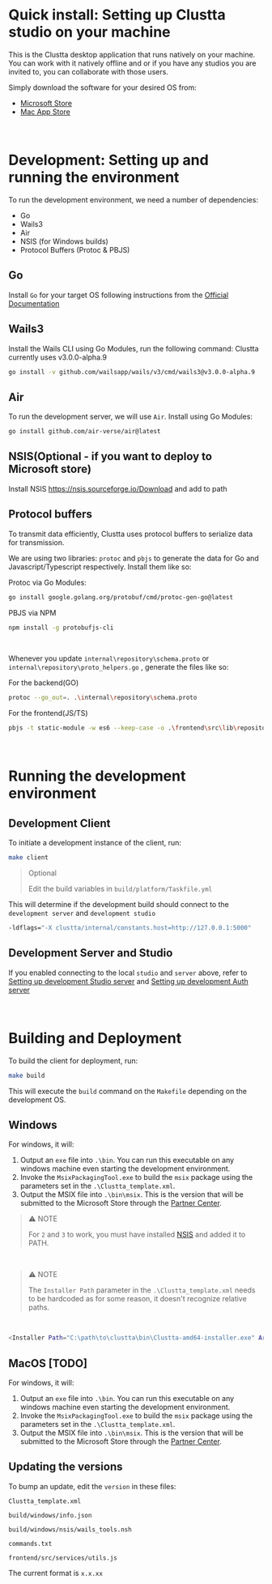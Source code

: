 
# Quick install: Setting up Clustta studio on your machine

This is the Clustta desktop application that runs natively on your machine. You can work with it natively offline and or if you have any studios you are invited to, you can collaborate with those users.

Simply download the software for your desired OS from:
  - [Microsoft Store](https://apps.microsoft.com/detail/9pnrghgp3lgx?hl=en-us&gl=NG&ocid=pdpshare)
  - [Mac App Store](https://apps.apple.com/us/app/clustta/id6748349288)



<br>


# Development: Setting up and running the environment

To run the development environment, we need a number of dependencies:
- Go
- Wails3
- Air
- NSIS (for Windows builds)
- Protocol Buffers (Protoc & PBJS)


## Go
Install `Go` for your target OS following instructions from the [Official Documentation](https://go.dev/doc/install)

## Wails3
Install the Wails CLI using Go Modules, run the following command:
Clustta currently uses v3.0.0-alpha.9

```bash
go install -v github.com/wailsapp/wails/v3/cmd/wails3@v3.0.0-alpha.9
```

## Air
To run the development server, we will use `Air`. Install using Go Modules:
```bash
go install github.com/air-verse/air@latest
```

## NSIS(Optional - if you want to deploy to Microsoft store)
Install NSIS https://nsis.sourceforge.io/Download and add to path

## Protocol buffers
To transmit data efficiently, Clustta uses protocol buffers to serialize data for transmission.

We are using two libraries: `protoc` and `pbjs` to generate the data for Go and Javascript/Typescript respectively.
Install them like so:

Protoc via Go Modules:
```bash
go install google.golang.org/protobuf/cmd/protoc-gen-go@latest 
```

PBJS via NPM
```bash
npm install -g protobufjs-cli 
```

<br>

Whenever you update `internal\repository\schema.proto` or `internal\repository\proto_helpers.go` , generate the files like so:

For the backend(GO)
```bash
protoc --go_out=. .\internal\repository\schema.proto 
```

For the frontend(JS/TS)
```bash
pbjs -t static-module -w es6 --keep-case -o .\frontend\src\lib\repositorypb.js .\internal\repository\schema.proto
```

<br>

# Running the development environment

## Development Client
To initiate a development instance of the client, run:

```bash
make client
```

>  Optional
>
> Edit the build variables in `build/platform/Taskfile.yml`

This will determine if the development build should connect to the `development server` and `development studio`

```bash
-ldflags="-X clustta/internal/constants.host=http://127.0.0.1:5000"
```

## Development Server and Studio
If you enabled connecting to the local `studio` and `server` above, refer to [Setting up development Studio server](https://github.com/eaxum/clustta-studio/blob/main/Installation.md#development-server-and-studio) and [Setting up development Auth server](https://github.com/eaxum/clustta-server/blob/main/Installation.md#development-server-and-studio)


<br>


# Building and Deployment


To build the client for deployment, run:

```bash
make build
```

This will execute the `build` command on the `Makefile` depending on the development OS.

## Windows
For windows, it will: 
1. Output an `exe` file into `.\bin`. You can run this executable on any windows machine even starting the development environment.
2. Invoke the `MsixPackagingTool.exe` to build the `msix` package using the parameters set in the `.\Clustta_template.xml`. 
3. Output the MSIX file into  `.\bin\msix`. This is the version that will be submitted to the Microsoft Store through the [Partner Center](https://partner.microsoft.com).


> ⚠️ NOTE
>
> For `2` and `3` to work, you must have installed [NSIS](https://nsis.sourceforge.io/Download) and added it to PATH.

<br>

> ⚠️ NOTE
>
> The `Installer Path` parameter in the `.\Clustta_template.xml` needs to be hardcoded as for some reason, it doesn't recognize relative paths.

<br>

```bash
<Installer Path="C:\path\to\clustta\bin\Clustta-amd64-installer.exe" Arguments="/S" />
```

## MacOS [TODO]
For windows, it will: 
1. Output an `exe` file into `.\bin`. You can run this executable on any windows machine even starting the development environment.
2. Invoke the `MsixPackagingTool.exe` to build the `msix` package using the parameters set in the `.\Clustta_template.xml`. 
3. Output the MSIX file into  `.\bin\msix`. This is the version that will be submitted to the Microsoft Store through the [Partner Center](https://partner.microsoft.com).

## Updating the versions
To bump an update, edit the `version` in these files:

`Clustta_template.xml`

`build/windows/info.json`

`build/windows/nsis/wails_tools.nsh`

`commands.txt`

`frontend/src/services/utils.js`

The current format is `x.x.xx`












